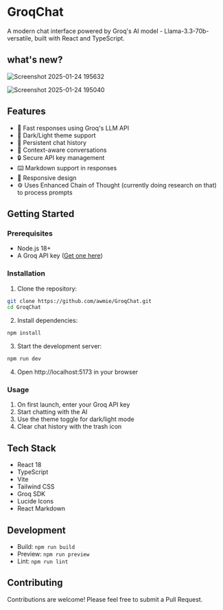 # GroqChat

A modern chat interface powered by Groq's AI model - Llama-3.3-70b-versatile, built with React and TypeScript.

## what's new?

![Screenshot 2025-01-24 195632](https://github.com/user-attachments/assets/334999ca-6657-4b91-b382-2e3e40225f1f)

![Screenshot 2025-01-24 195040](https://github.com/user-attachments/assets/3ed08d32-fa33-4492-80b1-217f2f3aa966)



## Features

- 🚀 Fast responses using Groq's LLM API
- 🎨 Dark/Light theme support
- 💾 Persistent chat history
- 🧠 Context-aware conversations
- 🔒 Secure API key management
- ⌨️ Markdown support in responses
- 📱 Responsive design
- ⚙️ Uses Enhanced Chain of Thought (currently doing research on that) to process prompts
## Getting Started

### Prerequisites

- Node.js 18+ 
- A Groq API key ([Get one here](https://console.groq.com))

### Installation

1. Clone the repository:
```bash
git clone https://github.com/awmie/GroqChat.git
cd GroqChat
```

2. Install dependencies:
```bash
npm install
```

3. Start the development server:
```bash
npm run dev
```

4. Open http://localhost:5173 in your browser

### Usage

1. On first launch, enter your Groq API key
2. Start chatting with the AI
3. Use the theme toggle for dark/light mode
4. Clear chat history with the trash icon

## Tech Stack

- React 18
- TypeScript
- Vite
- Tailwind CSS
- Groq SDK
- Lucide Icons
- React Markdown

## Development

- Build: `npm run build`
- Preview: `npm run preview`
- Lint: `npm run lint`

## Contributing

Contributions are welcome! Please feel free to submit a Pull Request.

